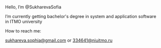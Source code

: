 Hello, I’m @SukharevaSofia

I’m currently getting bachelor's degree in system and application software in ITMO university

How to reach me:

sukhareva.sophia@gmail.com or
334641@niuitmo.ru
